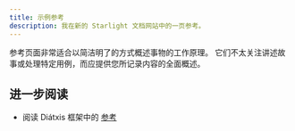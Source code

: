 ```yaml
---
title: 示例参考
description: 我在新的 Starlight 文档网站中的一页参考。
---
```


参考页面非常适合以简洁明了的方式概述事物的工作原理。 
它们不太关注讲述故事或处理特定用例，而应提供您所记录内容的全面概述。

## 进一步阅读

- 阅读 Diátxis 框架中的 [参考](https://diataxis.fr/reference/)
